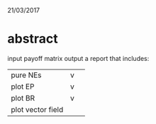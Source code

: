 21/03/2017

# abstract

input payoff matrix 
output a report that includes:

||||
|--|--|--|
|pure NEs |v||
|plot EP  |v||
| plot BR |v||
| plot vector field   |||
